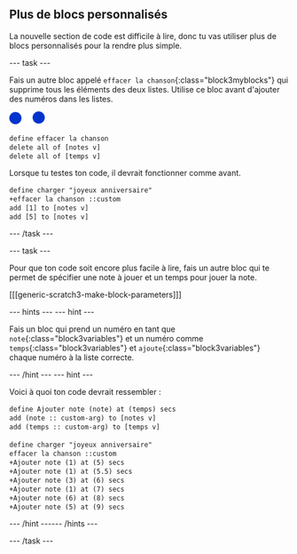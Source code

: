 ## Plus de blocs personnalisés

La nouvelle section de code est difficile à lire, donc tu vas utiliser plus de blocs personnalisés pour la rendre plus simple.

--- task ---

Fais un autre bloc appelé `effacer la chanson`{:class="block3myblocks"} qui supprime tous les éléments des deux listes. Utilise ce bloc avant d'ajouter des numéros dans les listes.

![note-sprite](images/note-sprite.png)

```blocks3
define effacer la chanson
delete all of [notes v]
delete all of [temps v]
```

Lorsque tu testes ton code, il devrait fonctionner comme avant.

```blocks3
define charger "joyeux anniversaire"
+effacer la chanson ::custom
add [1] to [notes v]
add [5] to [notes v]
```

--- /task ---

--- task ---

Pour que ton code soit encore plus facile à lire, fais un autre bloc qui te permet de spécifier une note à jouer et un temps pour jouer la note.

[[[generic-scratch3-make-block-parameters]]]

--- hints ---
 --- hint ---

Fais un bloc qui prend un numéro en tant que `note`{:class="block3variables"} et un numéro comme `temps`{:class="block3variables"} et `ajoute`{:class="block3variables"} chaque numéro à la liste correcte.

--- /hint --- --- hint ---

Voici à quoi ton code devrait ressembler :

```blocks3
define Ajouter note (note) at (temps) secs
add (note :: custom-arg) to [notes v]
add (temps :: custom-arg) to [temps v]

define charger "joyeux anniversaire"
effacer la chanson ::custom
+Ajouter note (1) at (5) secs
+Ajouter note (1) at (5.5) secs
+Ajouter note (3) at (6) secs
+Ajouter note (1) at (7) secs
+Ajouter note (6) at (8) secs
+Ajouter note (5) at (9) secs
```

--- /hint ------ /hints ---

--- /task ---